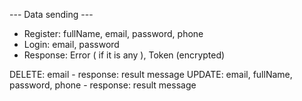 --- Data sending ---
- Register:
   fullName,
   email,
   password,
   phone
- Login: 
   email,
   password 
- Response: 
   Error ( if it is any ),
   Token (encrypted)
   
DELETE: email - response: result message
UPDATE: email, fullName, password, phone - response: result message
